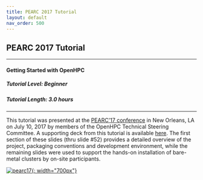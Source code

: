 ```yaml
---
title: PEARC 2017 Tutorial
layout: default
nav_order: 500
---
```


## PEARC 2017 Tutorial

---
#### Getting Started with OpenHPC
##### Tutorial Level: Beginner
##### Tutorial Length: 3.0 hours
---

This tutorial was presented at the [PEARC'17
conference](https://pearc17.sched.com/event/AQ3J/getting-started-with-openhpc?iframe=no&w=100%&sidebar=yes&bg=no)
in New Orleans, LA on July 10, 2017 by members of the OpenHPC Technical
Steering Committee. A supporting deck from this tutorial is available
[here](https://docs.google.com/presentation/d/1u56y7p-kFw9UwvEWb_gg0BBMxooUOTb85kGR8PaDf64).
The first section of these slides (thru slide #52) provides a detailed overview
of the project, packaging conventions and development environment, while the
remaining slides were used to support the hands-on installation of bare-metal
clusters by on-site participants.

[![pearc17](images/PEARC17.png){: width="700px"}](https://docs.google.com/presentation/d/1u56y7p-kFw9UwvEWb_gg0BBMxooUOTb85kGR8PaDf64)